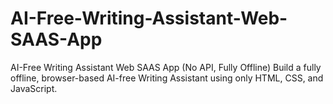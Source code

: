 # AI-Free-Writing-Assistant-Web-SAAS-App
AI-Free Writing Assistant Web SAAS App (No API, Fully Offline)   Build a fully offline, browser-based AI-free Writing Assistant using only HTML, CSS, and JavaScript.
